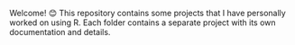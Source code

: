 
Welcome! 😊 This repository contains some projects that I have personally worked on using R. Each folder contains a separate project with its own documentation and details.
